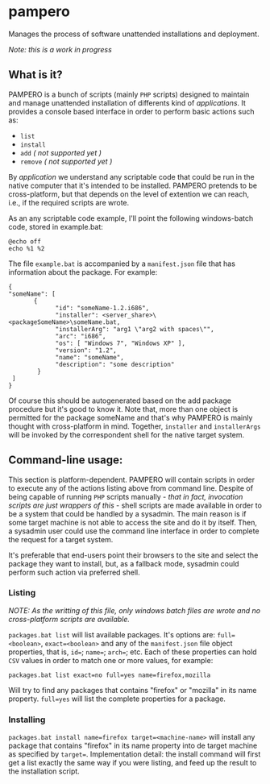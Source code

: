 pampero
=======

Manages the process of software unattended installations and deployment.

_Note: this is a work in progress_

What is it?
-----------

PAMPERO is a bunch of scripts (mainly `PHP` scripts) designed to maintain and manage unattended installation of differents kind of _applications_. It provides a console based interface in order to perform basic actions such as:

* `list`
* `install`
* `add` _( not supported yet )_
* `remove` _( not supported yet )_

By _application_ we understand any scriptable code that could be run in the native computer that it's intended to be installed. PAMPERO pretends to be cross-platform, but that depends on the level of extention we can reach, i.e., if the required scripts are wrote.

As an any scriptable code example, I'll point the following windows-batch code, stored in example.bat:

    @echo off
    echo %1 %2

The file `example.bat` is accompanied by a `manifest.json` file that has information about the package. For example:

    {
    "someName": [
           {
                 "id": "someName-1.2.i686",
                 "installer": <server_share>\<packageSomeName>\someName.bat,
                 "installerArg": "arg1 \"arg2 with spaces\"",
                 "arc": "i686",
                 "os": [ "Windows 7", "Windows XP" ],
                 "version": "1.2",
                 "name": "someName",
                 "description": "some description"
            }
     ]
    }

Of course this should be autogenerated based on the add package procedure but it's good to know it. Note that, more than one object is permitted for the package someName and that's why PAMPERO is mainly thought with cross-platform in mind. Together, `installer` and `installerArgs` will be invoked by the correspondent shell for the native target system.

Command-line usage:
-------------------

This section is platform-dependent. PAMPERO will contain scripts in order to execute any of the actions listing above from command line. Despite of being capable of running `PHP` scripts manually - _that in fact, invocation scripts are just wrappers of this_ - shell scripts are made available in order to be a system that could be handled by a sysadmin. The main reason is if some target machine is not able to access the site and do it by itself. Then, a sysadmin user could use the command line interface in order to complete the request for a target system.

It's preferable that end-users point their browsers to the site and select the package they want to install, but, as a fallback mode, sysadmin could perform such action via preferred shell.

### Listing

_NOTE: As the writting of this file, only windows batch files are wrote and no cross-platform scripts are available._

`packages.bat list` will list available packages. It's options are: `full=<boolean>`, `exact=<boolean>` and any of the `manifest.json` file object properties, that is, `id=`; `name=`; `arch=`; etc. Each of these properties can hold `CSV` values in order to match one or more values, for example:

`packages.bat list exact=no full=yes name=firefox,mozilla`

Will try to find any packages that contains "firefox" or "mozilla" in its name property. `full=yes` will list the complete properties for a package.

### Installing

`packages.bat install name=firefox target=<machine-name>` will install any package that contains "firefox" in its name property into de target machine as specified by `target=`. Implementation detail: the install command will first get a list exactly the same way if you were listing, and feed up the result to the installation script.